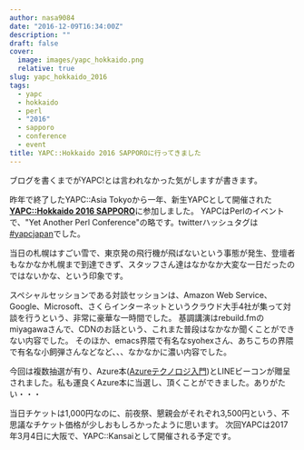 ```yaml
---
author: nasa9084
date: "2016-12-09T16:34:00Z"
description: ""
draft: false
cover:
  image: images/yapc_hokkaido.png
  relative: true
slug: yapc_hokkaido_2016
tags:
  - yapc
  - hokkaido
  - perl
  - "2016"
  - sapporo
  - conference
  - event
title: YAPC::Hokkaido 2016 SAPPOROに行ってきました
---
```



ブログを書くまでがYAPC!とは言われなかった気がしますが書きます。

昨年で終了したYAPC::Asia Tokyoから一年、新生YAPCとして開催された[**YAPC::Hokkaido 2016 SAPPORO**](http://yapcjapan.org/2016hokkaido/)に参加しました。
YAPCはPerlのイベントで、"Yet Another Perl Conference"の略です。twitterハッシュタグは[#yapcjapan](https://twitter.com/hashtag/yapcjapan)でした。

当日の札幌はすごい雪で、東京発の飛行機が飛ばないという事態が発生、登壇者もなかなか札幌まで到達できず、スタッフさん達はなかなか大変な一日だったのではないかな、という印象です。

スペシャルセッションである対談セッションは、Amazon Web Service、Google、Microsoft、さくらインターネットというクラウド大手4社が集って対談を行うという、非常に豪華な一時間でした。
基調講演はrebuild.fmのmiyagawaさんで、CDNのお話という、これまた普段はなかなか聞くことができない内容でした。
そのほか、emacs界隈で有名なsyohexさん、あちこちの界隈で有名な小飼弾さんなどなど、、、なかなかに濃い内容でした。

今回は複数抽選が有り、Azure本([Azureテクノロジ入門](http://amzn.to/2hpRrQj]))とLINEビーコンが贈呈されました。私も運良くAzure本に当選し、頂くことができました。ありがたい・・・

当日チケットは1,000円なのに、前夜祭、懇親会がそれぞれ3,500円という、不思議なチケット価格が少しおもしろかったように思います。
次回YAPCは2017年3月4日に大阪で、YAPC::Kansaiとして開催される予定です。

